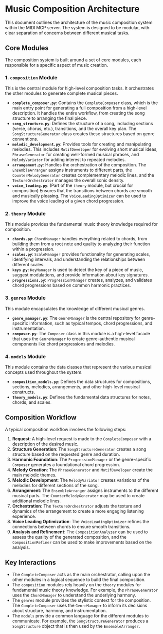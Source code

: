 # Music Composition Architecture

This document outlines the architecture of the music composition system within the MIDI MCP server. The system is designed to be modular, with clear separation of concerns between different musical tasks.

## Core Modules

The composition system is built around a set of core modules, each responsible for a specific aspect of music creation.

### 1. `composition` Module

This is the central module for high-level composition tasks. It orchestrates the other modules to generate complete musical pieces.

-   **`complete_composer.py`**: Contains the `CompleteComposer` class, which is the main entry point for generating a full composition from a high-level description. It handles the entire workflow, from creating the song structure to arranging the final piece.
-   **`song_structure.py`**: Defines the structure of a song, including sections (verse, chorus, etc.), transitions, and the overall key plan. The `SongStructureGenerator` class creates these structures based on genre conventions.
-   **`melodic_development.py`**: Provides tools for creating and manipulating melodies. This includes `MotifDeveloper` for evolving short musical ideas, `PhraseGenerator` for creating well-formed musical phrases, and `MelodyVariator` for adding interest to repeated melodies.
-   **`arrangement.py`**: Handles the orchestration of the composition. The `EnsembleArranger` assigns instruments to different parts, the `CounterMelodyGenerator` creates complementary melodic lines, and the `TextureOrchestrator` manages the overall sonic density.
-   **`voice_leading.py`**: (Part of the `theory` module, but crucial for composition) Ensures that the transitions between chords are smooth and musically pleasing. The `VoiceLeadingOptimizer` can be used to improve the voice leading of a given chord progression.

### 2. `theory` Module

This module provides the fundamental music theory knowledge required for composition.

-   **`chords.py`**: `ChordManager` handles everything related to chords, from building them from a root note and quality to analyzing their function within a progression.
-   **`scales.py`**: `ScaleManager` provides functionality for generating scales, identifying intervals, and understanding the relationships between different scales.
-   **`keys.py`**: `KeyManager` is used to detect the key of a piece of music, suggest modulations, and provide information about key signatures.
-   **`progressions.py`**: `ProgressionManager` creates, analyzes, and validates chord progressions based on common harmonic practices.

### 3. `genres` Module

This module encapsulates the knowledge of different musical genres.

-   **`genre_manager.py`**: The `GenreManager` is the central repository for genre-specific information, such as typical tempos, chord progressions, and instrumentation.
-   **`composer.py`**: The `Composer` class in this module is a high-level facade that uses the `GenreManager` to create genre-authentic musical components like chord progressions and melodies.

### 4. `models` Module

This module contains the data classes that represent the various musical concepts used throughout the system.

-   **`composition_models.py`**: Defines the data structures for compositions, sections, melodies, arrangements, and other high-level musical constructs.
-   **`theory_models.py`**: Defines the fundamental data structures for notes, chords, and scales.

## Composition Workflow

A typical composition workflow involves the following steps:

1.  **Request**: A high-level request is made to the `CompleteComposer` with a description of the desired music.
2.  **Structure Generation**: The `SongStructureGenerator` creates a song structure based on the requested genre and duration.
3.  **Harmonic Foundation**: The `ProgressionManager` or the genre-specific `Composer` generates a foundational chord progression.
4.  **Melody Creation**: The `PhraseGenerator` and `MotifDeveloper` create the main melodic themes.
5.  **Melodic Development**: The `MelodyVariator` creates variations of the melodies for different sections of the song.
6.  **Arrangement**: The `EnsembleArranger` assigns instruments to the different musical parts. The `CounterMelodyGenerator` may be used to create additional melodic lines.
7.  **Orchestration**: The `TextureOrchestrator` adjusts the texture and dynamics of the arrangement to create a more engaging listening experience.
8.  **Voice Leading Optimization**: The `VoiceLeadingOptimizer` refines the connections between chords to ensure smooth transitions.
9.  **Analysis and Refinement**: The `CompositionAnalyzer` can be used to assess the quality of the generated composition, and the `CompositionRefiner` can be used to make improvements based on the analysis.

## Key Interactions

-   The `CompleteComposer` acts as the main orchestrator, calling upon the other modules in a logical sequence to build the final composition.
-   The `composition` modules rely heavily on the `theory` modules for fundamental music theory knowledge. For example, the `PhraseGenerator` uses the `ChordManager` to understand the underlying harmony.
-   The `genres` module provides the stylistic context for the composition. The `CompleteComposer` uses the `GenreManager` to inform its decisions about structure, harmony, and instrumentation.
-   The `models` provide a common language for the different modules to communicate. For example, the `SongStructureGenerator` produces a `SongStructure` object that is then used by the `EnsembleArranger`.
